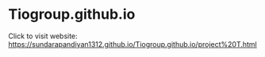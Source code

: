 # Tiogroup.github.io


Click to visit website: https://sundarapandiyan1312.github.io/Tiogroup.github.io/project%20T.html
